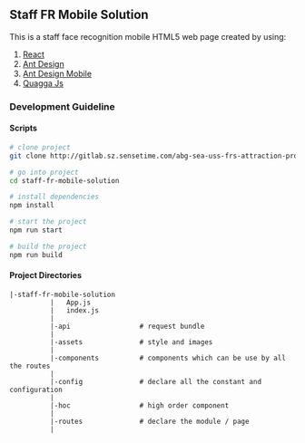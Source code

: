 ## Staff FR Mobile Solution

This is a staff face recognition mobile HTML5 web page created by using:

1. [React](https://reactjs.org/)
2. [Ant Design](https://ant.design/)
3. [Ant Design Mobile](https://mobile.ant.design/)
4. [Quagga Js](https://serratus.github.io/quaggaJS/)

### Development Guideline

#### Scripts

```bash
# clone project
git clone http://gitlab.sz.sensetime.com/abg-sea-uss-frs-attraction-project-phase-c/staff-fr-mobile-solution

# go into project
cd staff-fr-mobile-solution

# install dependencies
npm install

# start the project
npm run start

# build the project
npm run build
```

#### Project Directories

```text
|-staff-fr-mobile-solution
          |   App.js
          |   index.js
          |
          |-api                 # request bundle
          |
          |-assets              # style and images
          |
          |-components          # components which can be use by all the routes
          |
          |-config              # declare all the constant and configuration
          |
          |-hoc                 # high order component
          |
          |-routes              # declare the module / page
          |
```
